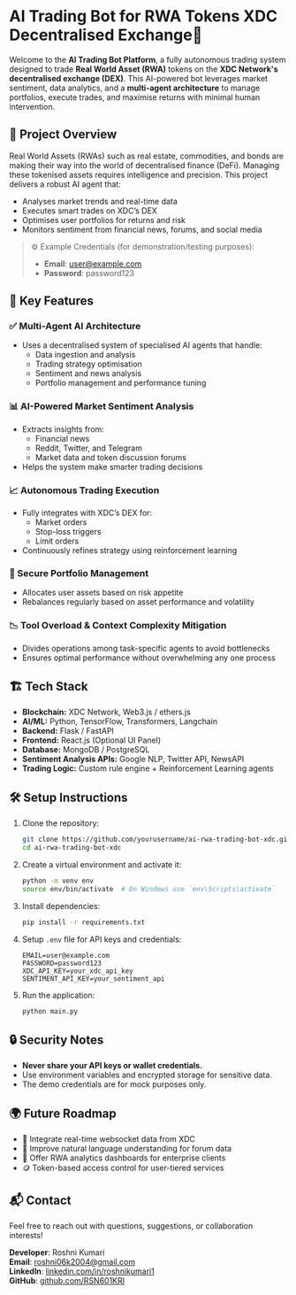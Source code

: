 # AI Trading Bot for RWA Tokens XDC Decentralised Exchange🤖

Welcome to the **AI Trading Bot Platform**, a fully autonomous trading system designed to trade **Real World Asset (RWA)** tokens on the **XDC Network's decentralised exchange (DEX)**. This AI-powered bot leverages market sentiment, data analytics, and a **multi-agent architecture** to manage portfolios, execute trades, and maximise returns with minimal human intervention.

## 🚀 Project Overview

Real World Assets (RWAs) such as real estate, commodities, and bonds are making their way into the world of decentralised finance (DeFi). Managing these tokenised assets requires intelligence and precision. This project delivers a robust AI agent that:

- Analyses market trends and real-time data
- Executes smart trades on XDC’s DEX
- Optimises user portfolios for returns and risk
- Monitors sentiment from financial news, forums, and social media

> ⚙️ Example Credentials (for demonstration/testing purposes):
> - **Email**: user@example.com  
> - **Password**: password123

## 🧠 Key Features

### ✅ Multi-Agent AI Architecture
- Uses a decentralised system of specialised AI agents that handle:
  - Data ingestion and analysis
  - Trading strategy optimisation
  - Sentiment and news analysis
  - Portfolio management and performance tuning

### 📊 AI-Powered Market Sentiment Analysis
- Extracts insights from:
  - Financial news
  - Reddit, Twitter, and Telegram
  - Market data and token discussion forums
- Helps the system make smarter trading decisions

### 📈 Autonomous Trading Execution
- Fully integrates with XDC’s DEX for:
  - Market orders
  - Stop-loss triggers
  - Limit orders
- Continuously refines strategy using reinforcement learning

### 🔐 Secure Portfolio Management
- Allocates user assets based on risk appetite
- Rebalances regularly based on asset performance and volatility

### 📉 Tool Overload & Context Complexity Mitigation
- Divides operations among task-specific agents to avoid bottlenecks
- Ensures optimal performance without overwhelming any one process

## 🏗️ Tech Stack

- **Blockchain:** XDC Network, Web3.js / ethers.js
- **AI/ML:** Python, TensorFlow, Transformers, Langchain
- **Backend:** Flask / FastAPI
- **Frontend:** React.js (Optional UI Panel)
- **Database:** MongoDB / PostgreSQL
- **Sentiment Analysis APIs:** Google NLP, Twitter API, NewsAPI
- **Trading Logic:** Custom rule engine + Reinforcement Learning agents

## 🛠️ Setup Instructions

1. Clone the repository:
    ```bash
    git clone https://github.com/yourusername/ai-rwa-trading-bot-xdc.git
    cd ai-rwa-trading-bot-xdc
    ```

2. Create a virtual environment and activate it:
    ```bash
    python -m venv env
    source env/bin/activate  # On Windows use `env\Scripts\activate`
    ```

3. Install dependencies:
    ```bash
    pip install -r requirements.txt
    ```

4. Setup `.env` file for API keys and credentials:
    ```env
    EMAIL=user@example.com
    PASSWORD=password123
    XDC_API_KEY=your_xdc_api_key
    SENTIMENT_API_KEY=your_sentiment_api
    ```

5. Run the application:
    ```bash
    python main.py
    ```

## 🔒 Security Notes

- **Never share your API keys or wallet credentials.**
- Use environment variables and encrypted storage for sensitive data.
- The demo credentials are for mock purposes only.

## 🌍 Future Roadmap

- 📡 Integrate real-time websocket data from XDC
- 🧠 Improve natural language understanding for forum data
- 💼 Offer RWA analytics dashboards for enterprise clients
- 🪙 Token-based access control for user-tiered services

## 📬 Contact

Feel free to reach out with questions, suggestions, or collaboration interests!

**Developer**: Roshni Kumari  
**Email**: roshni06k2004@gmail.com  
**LinkedIn**: [linkedin.com/in/roshnikumari1](https://linkedin.com/in/roshnikumari1)  
**GitHub**: [github.com/RSN601KRI](https://github.com/RSN601KRI)
